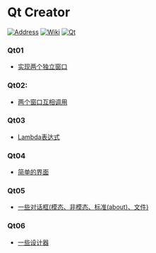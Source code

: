 # Qt Creator

[![Address][address-img]][address] [![Wiki][wiki-img]][wiki] [![Qt][qt-img]][qt]

[address]:https://github.com/liuiwxye/Qt5
[address-img]:https://img.shields.io/badge/view-address-yellow.svg

[wiki-img]: https://img.shields.io/badge/docs-Wiki-blue.svg
[wiki]: https://en.wikipedia.org/wiki/Qt_(software)

[qt-img]:https://img.shields.io/badge/Qt-qmake-green.svg

[qt]: https://www.qt.io


### Qt01
  
* [实现两个独立窗口](https://github.com/liuiwxye/Qt5/tree/master/Qt01)

### Qt02:

* [两个窗口互相调用](https://github.com/liuiwxye/Qt5/tree/master/Qt02)

### Qt03
  
* [Lambda表达式](https://github.com/liuiwxye/Qt5/tree/master/Qt03)

### Qt04

* [简单的界面](https://github.com/liuiwxye/Qt5/tree/master/Qt04)

### Qt05

* [一些对话框(模态、非模态、标准(about)、文件)](https://github.com/liuiwxye/Qt5/tree/master/Qt05)

### Qt06

* [一些设计器](https://github.com/liuiwxye/Qt5/tree/master/Qt06)

